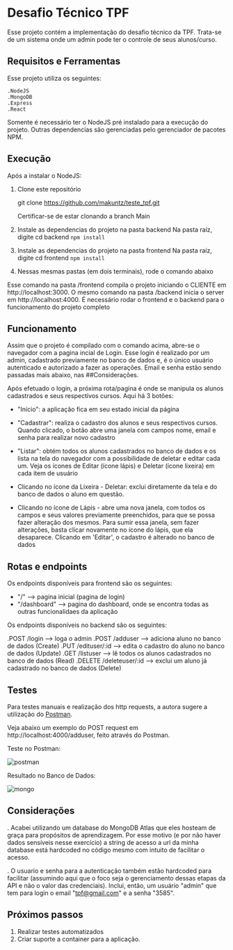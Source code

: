 # Desafio Técnico TPF

Esse projeto contém a implementação do desafio técnico da TPF. Trata-se de um sistema onde um admin pode ter o controle de seus alunos/curso.

## Requisitos e Ferramentas

Esse projeto utiliza os seguintes:

    .NodeJS
    .MongoDB
    .Express
    .React

Somente é necessário ter o NodeJS pré instalado para a execução do projeto. Outras dependencias são gerenciadas pelo gerenciador de pacotes NPM.

## Execução

Após a instalar o NodeJS:

1. Clone este repositório

   git clone https://github.com/makuntz/teste_tpf.git

   Certificar-se de estar clonando a branch Main

2. Instale as dependencias do projeto na pasta backend
   Na pasta raíz, digite cd backend
   `npm install`

3. Instale as dependencias do projeto na pasta frontend
   Na pasta raíz, digite cd frontend
   `npm install`

4. Nessas mesmas pastas (em dois terminais), rode o comando abaixo
   <npm start>

Esse comando na pasta /frontend compila o projeto iniciando o CLIENTE em http://localhost:3000. O mesmo comando na pasta /backend inicia o server em http://localhost:4000. É necessário rodar o frontend e o backend para o funcionamento do projeto completo

## Funcionamento

Assim que o projeto é compilado com o comando acima, abre-se o navegador com a pagina incial de Login. Esse login é realizado por um admin, cadastrado previamente no banco de dados e, é o único usuário autenticado e autorizado a fazer as operações. Email e senha estão sendo passadas mais abaixo, nas ##Considerações.

Após efetuado o login, a próxima rota/pagina é onde se manipula os alunos cadastrados e seus respectivos cursos. Aqui há 3 botões:

- "Início": a aplicação fica em seu estado inicial da página

- "Cadastrar": realiza o cadastro dos alunos e seus respectivos cursos. Quando clicado, o botão abre uma janela com campos nome, email e senha para realizar novo cadastro

- "Listar": obtém todos os alunos cadastrados no banco de dados e os lista na tela do navegador com a possibilidade de deletar e editar cada um. Veja os ícones de Editar (ícone lápis) e Deletar (ícone lixeira) em cada item de usuário

- Clicando no ícone da Lixeira - Deletar: exclui diretamente da tela e do banco de dados o aluno em questão.

- Clicando no ícone de Lápis - abre uma nova janela, com todos os campos e seus valores previamente preenchidos, para que se possa fazer alteração dos mesmos. Para sumir essa janela, sem fazer alterações, basta clicar novamente no ícone do lápis, que ela desaparece. Clicando em 'Editar', o cadastro é alterado no banco de dados

## Rotas e endpoints

Os endpoints disponíveis para frontend são os seguintes:

- "/" --> pagina inicial (pagina de login)
- "/dashboard" --> pagina do dashboard, onde se encontra todas as outras funcionalidaes da aplicação

Os endpoints disponíveis no backend são os seguintes:

.POST /login --> loga o admin
.POST /adduser --> adiciona aluno no banco de dados (Create)
.PUT /edituser/:id --> edita o cadastro do aluno no banco de dados (Update)
.GET /listuser --> lê todos os alunos cadastrados no banco de dados (Read)
.DELETE /deleteuser/:id --> exclui um aluno já cadastrado no banco de dados (Delete)

## Testes

Para testes manuais e realização dos http requests, a autora sugere a utilização do [Postman](https://www.postman.com/).

Veja abaixo um exemplo do POST request em http://localhost:4000/adduser, feito através do Postman.

Teste no Postman:

![postman](https://user-images.githubusercontent.com/75498529/177631778-d3a34b81-a55e-4fd8-b575-9b4f9e397e55.png)

Resultado no Banco de Dados:

![mongo](https://user-images.githubusercontent.com/75498529/177631788-31820298-47a7-479b-b17d-d6fe3b9aa31d.png)

## Considerações

. Acabei utilizando um database do MongoDB Atlas que eles hosteam de graça para propósitos de aprendizagem. Por esse motivo (e por não haver dados sensíveis nesse exercício) a string de acesso a url da minha database está hardcoded no código mesmo com intuito de facilitar o acesso.

. O usuario e senha para a autenticação também estão hardcoded para facilitar (assumindo aqui que o foco seja o gerenciamento dessas etapas da API e não o valor das credenciais). Inclui, então, um usuário "admin" que tem para login o email "tpf@gmail.com" e a senha "3585".

## Próximos passos

1. Realizar testes automatizados
2. Criar suporte a container para a aplicação.
